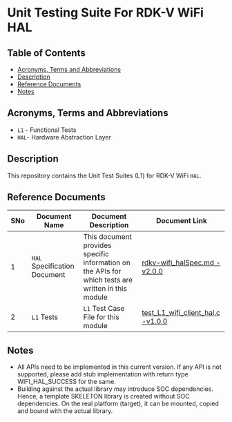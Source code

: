 # Unit Testing Suite For RDK-V WiFi HAL

## Table of Contents

- [Acronyms, Terms and Abbreviations](#acronyms-terms-and-abbreviations)
- [Description](#description)
- [Reference Documents](#reference-documents)
- [Notes](#notes)

## Acronyms, Terms and Abbreviations

- `L1` - Functional Tests
- `HAL`- Hardware Abstraction Layer

## Description

This repository contains the Unit Test Suites (L1) for RDK-V WiFi `HAL`.

## Reference Documents

<!-- Need to update links to rdkcentral and point to branch main-->
|SNo|Document Name|Document Description|Document Link|
|---|-------------|--------------------|-------------|
|1|`HAL` Specification Document|This document provides specific information on the APIs for which tests are written in this module|[rdkv-wifi_halSpec.md -v2.0.0](https://github.com/rdkcentral/rdkv-halif-wifi/blob/2.0.0/docs/pages/rdkv-wifi_halSpec.md "rdkv-wifi_halSpec.md")|
|2|`L1` Tests |`L1` Test Case File for this module |[test_L1_wifi_client_hal.c -v1.0.0](https://github.com/rdkcentral/rdkv-halif-test-wifi/blob/1.0.0/src/test_L1_wifi_client_hal.c "test_L1_wifi_client_hal.c")|

## Notes

- All APIs need to be implemented in this current version. If any API is not supported, please add stub implementation with return type WIFI_HAL_SUCCESS for the same.
- Building against the actual library may introduce SOC dependencies. Hence, a template SKELETON library is created without SOC dependencies. On the real platform (target), it can be mounted, copied and bound with the actual library.